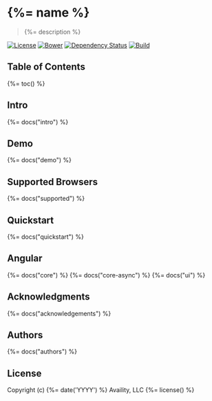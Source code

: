 # {%= name %}

> {%= description %}

[![License](https://img.shields.io/badge/license-MIT-blue.svg?style=flat-square&label=windows)](http://opensource.org/licenses/MIT)
[![Bower](https://img.shields.io/bower/v/availity-angular.svg)]()
[![Dependency Status](https://img.shields.io/david/dev/Availity/availity-angular.svg?style=flat-square)](https://david-dm.org/Availity/availity-angular)
[![Build](https://img.shields.io/travis/Availity/availity-angular.svg?style=flat-square&label=build)](https://travis-ci.org/Availity/availity-angular)

## Table of Contents
{%= toc() %}

## Intro
{%= docs("intro") %}

## Demo
{%= docs("demo") %}

## Supported Browsers
{%= docs("supported") %}

## Quickstart
{%= docs("quickstart") %}

## Angular
{%= docs("core") %}
{%= docs("core-async") %}
{%= docs("ui") %}

## Acknowledgments
{%= docs("acknowledgements") %}

## Authors
{%= docs("authors") %}

## License
Copyright (c) {%= date('YYYY') %} Availity, LLC
{%= license() %}

